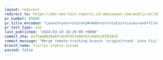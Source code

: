 ```yaml
---
layout: redirect
redirect_to: https://a8c-woo-test-reports.s3.amazonaws.com/public/pr/45688/e2e/index.html
pr_number: 45688
pr_title_encoded: "Launch+your+store%3A+Address+status+issues+and+filesystem"
pr_test_type: e2e
last_published: "2024-03-19 16:28:08 +0000"
commit_sha: 41f1ab8620a6fc9c0fd57608f67c049c2bf618c0
commit_message: "Merge remote-tracking branch 'origin/trunk' into fix/lys-status-issues"
branch_name: fix/lys-status-issues
passed: false
---
```

